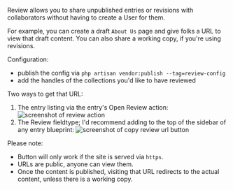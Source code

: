 Review allows you to share unpublished entries or revisions with collaborators without having to create a User for them.

For example, you can create a draft `About Us` page and give folks a URL to view that draft content. You can also share a working copy, if you're using revisions.

Configuration:
* publish the config via `php artisan vendor:publish --tag=review-config`
* add the handles of the collections you'd like to have reviewed

Two ways to get that URL:

1. The entry listing via the entry's Open Review action: ![screenshot of review action](https://github.com/transformstudios/statamic-review/raw/main/img/Open%20Review%20Action.png "Review Action")
2. The Review fieldtype; I'd recommend adding to the top of the sidebar of any entry blueprint: ![screenshot of copy review url button](https://github.com/transformstudios/statamic-review/raw/main/img/Copy%20URL%20Button.png "Copy Review URL Button")

Please note:

* Button will only work if the site is served via `https`.
* URLs are public, anyone can view them.
* Once the content is published, visiting that URL redirects to the actual content, unless there is a working copy.
